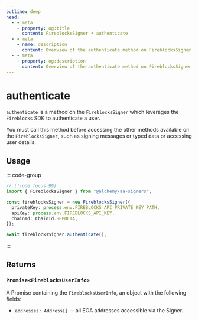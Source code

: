 ```yaml
---
outline: deep
head:
  - - meta
    - property: og:title
      content: FireblocksSigner • authenticate
  - - meta
    - name: description
      content: Overview of the authenticate method on FireblocksSigner
  - - meta
    - property: og:description
      content: Overview of the authenticate method on FireblocksSigner
---
```


# authenticate

`authenticate` is a method on the `FireblocksSigner` which leverages the `Fireblocks` SDK to authenticate a user.

You must call this method before accessing the other methods available on the `FireblocksSigner`, such as signing messages or typed data or accessing user details.

## Usage

::: code-group

```ts [example.ts]
// [!code focus:99]
import { FireblocksSigner } from "@alchemy/aa-signers";

const fireblocksSigner = new FireblocksSigner({
  privateKey: process.env.FIREBLOCKS_API_PRIVATE_KEY_PATH,
  apiKey: process.env.FIREBLOCKS_API_KEY,
  chainId: ChainId.SEPOLIA,
});

await fireblocksSigner.authenticate();
```

:::

## Returns

### `Promise<FireblocksUserInfo>`

A Promise containing the `FireblocksUserInfo`, an object with the following fields:

- `addresses: Address[]` -- all EOA addresses accessible via the Signer.
